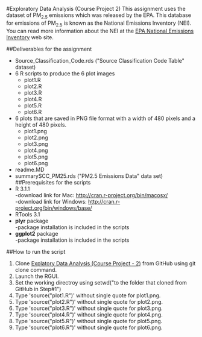 #Exploratory Data Analysis (Course Project 2)
This assignment uses the dataset of PM<sub>2.5</sub> emissions which was released by the EPA. This database for emissions of PM<sub>2.5</sub> is known as the National Emissions Inventory (NEI). You can read more information about the NEI at the <a href="http://www.epa.gov/ttn/chief/eiinformation.html" target="_blank"> EPA National Emissions Inventory</a> web site. 

##Deliverables for the assignment
* Source_Classification_Code.rds ("Source Classification Code Table" dataset)
* 6 R scripts to produce the 6 plot images
  - plot1.R <br/>
  - plot2.R <br/>
  - plot3.R <br/>
  - plot4.R <br/>
  - plot5.R <br/>
  - plot6.R <br/>
* 6 plots that are saved in PNG file format with a width of 480 pixels and a height of 480 pixels.
  - plot1.png <br/>
  - plot2.png <br/>
  - plot3.png <br/>
  - plot4.png <br/> 
  - plot5.png <br/> 
  - plot6.png <br/> 
* readme.MD
* summarySCC_PM25.rds ("PM2.5 Emissions Data" data set)
##Prerequisites for the scripts
* R 3.1.1 <br/>
 -download link for Mac: http://cran.r-project.org/bin/macosx/ <br/> 
 -download link for Windows: http://cran.r-project.org/bin/windows/base/ <br/> 
* RTools 3.1
* <b>plyr</b> package <br/>
 -package installation is included in the scripts
* <b>ggplot2</b> package <br/>
 -package installation is included in the scripts

##How to run the script
1. Clone <a href="https://github.com/zawhtetwai/datasciencecoursera/tree/master/ExploratoryDataAnalysis_CourseProject-2" target="_blank">Explatory Data Analysis (Course Project - 2)</a>  from GitHub using git clone command.
2. Launch the RGUI.
3. Set the working directroy using setwd("to the folder that cloned from GitHub in Step#1")
4. Type 'source("plot1.R")' without single quote for plot1.png.
5. Type 'source("plot2.R")' without single quote for plot2.png.
6. Type 'source("plot3.R")' without single quote for plot3.png.
7. Type 'source("plot4.R")' without single quote for plot4.png.
8. Type 'source("plot5.R")' without single quote for plot5.png.
9. Type 'source("plot6.R")' without single quote for plot6.png.
